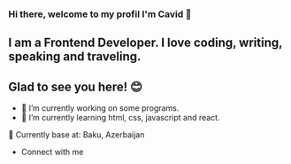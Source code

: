 ### Hi there, welcome to my profil I'm Cavid 👋

## I am a Frontend Developer. I love coding, writing, speaking and traveling.

## Glad to see you here! 😊

- 🔭 I’m currently working on some programs.
- 🌱 I’m currently learning html, css, javascript and react.

 📍 Currently base at: Baku, Azerbaijan

- Connect with me 
